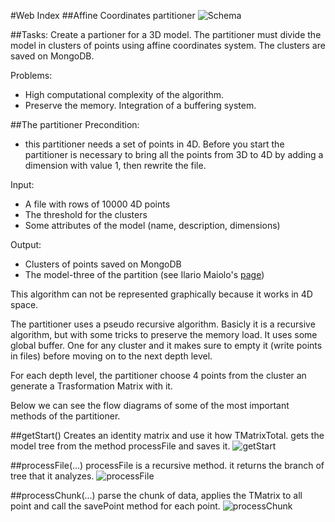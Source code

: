 #Web Index
##Affine Coordinates partitioner
![Schema](https://raw.github.com/cvdlab-bio/webindex/patrizio_dev_branch/FinalProject/SchemaWebIndex.png)

##Tasks:
Create a partioner for a 3D model. 
The partitioner must divide the model in clusters of points using affine coordinates system.
The clusters are saved on MongoDB.

Problems:
* High computational complexity of the algorithm.
* Preserve the memory. Integration of a buffering system.



##The partitioner
Precondition:
* this partitioner needs a set of points in 4D. Before you start the partitioner is necessary to bring all the points from 3D to 4D by adding a dimension with value 1, then rewrite the file.

Input:
* A file with rows of 10000 4D points
* The threshold for the clusters
* Some attributes of the model (name, description, dimensions)

Output:
* Clusters of points saved on MongoDB
* The model-three of the partition (see Ilario Maiolo's [page](https://github.com/cvdlab-bio/webindex/blob/maiolo_dev_branch/Maiolo/2013-04-18/maiolo.md))


This algorithm can not be represented graphically because it works in 4D space.

The partitioner uses a pseudo recursive algorithm.
Basicly it is a recursive algorithm, but with some tricks to preserve the memory load.
It uses some global buffer. One for any cluster and it makes sure to empty it (write points in files) before moving on to the next depth level.

For each depth level, the partitioner choose 4 points from the cluster an generate a Trasformation Matrix with it.


Below we can see the flow diagrams of some of the most important methods of the partitioner.

##getStart()
Creates an identity matrix and use it how TMatrixTotal.
gets the model tree from the method processFile and saves it.
![getStart](https://raw.github.com/cvdlab-bio/webindex/pisanu_dev_branch/FinalProject/Affine%20Partitioner/getStart.png)

##processFile(...)
processFile is a recursive method. it returns the branch of tree that it analyzes.
![processFile](https://raw.github.com/cvdlab-bio/webindex/pisanu_dev_branch/FinalProject/Affine%20Partitioner/processFile.png)

##processChunk(...)
parse the chunk of data, applies the TMatrix to all point and call the savePoint method for each point.
![processChunk](https://raw.github.com/cvdlab-bio/webindex/pisanu_dev_branch/FinalProject/Affine%20Partitioner/processChunk.png)






